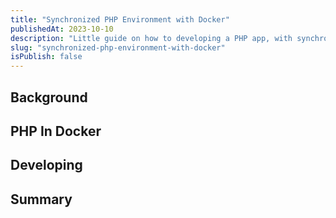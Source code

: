 ```yaml
---
title: "Synchronized PHP Environment with Docker"
publishedAt: 2023-10-10
description: "Little guide on how to developing a PHP app, with synchronized environment with Docker"
slug: "synchronized-php-environment-with-docker"
isPublish: false
---
```


## Background

## PHP In Docker

## Developing

## Summary
